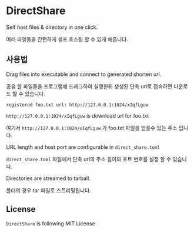 # DirectShare
Self host files & directory in one click.

여러 파일들을 간편하게 셀프 호스팅 할 수 있게 해줍니다.

## 사용법
Drag files into executable and connect to generated shorten url.

공유 할 파일들을 프로그램에 드래그하여 실행한뒤 생성된 단축 url로 접속하면 다운로드 할 수 있습니다.

```
registered foo.txt url: http://127.0.0.1:1024/xIqfLguw
```
`http://127.0.0.1:1024/xIqfLguw` is download url for foo.txt

여기서 `http://127.0.0.1:1024/xIqfLguw` 가 foo.txt 파일을 받을수 있는 주소 입니다.

URL length and host port are configurable in `direct_share.toml`

`direct_share.toml` 파일에서 단축 url의 주소 길이와 포트 번호를 설정 할 수 있습니다.

Directories are streamed to tarball.

폴더의 경우 tar 파일로 스트리밍됩니다.

## License
`DirectShare` is following MIT License